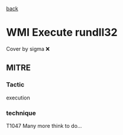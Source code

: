 [back](../index.md)
# WMI Execute rundll32
Cover by sigma :x: 
## MITRE
### Tactic
execution
### technique
T1047
Many more think to do...